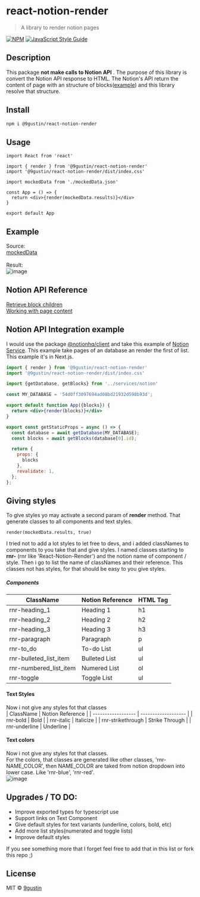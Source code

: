 # react-notion-render

> A library to render notion pages 

[![NPM](https://img.shields.io/npm/v/@9gustin/react-notion-render.svg)](https://www.npmjs.com/package/@9gustin/react-notion-render) [![JavaScript Style Guide](https://img.shields.io/badge/code_style-standard-brightgreen.svg)](https://standardjs.com)

## Description
This package **not make calls to Notion API** . The purpose of this library is convert the Notion API response to HTML. The Notion's API return the content of page with an structure of blocks([example](https://github.com/9gustin/react-notion-render/blob/main/example/src/mockedData.json)) and this library resolve that structure.

## Install

```bash
npm i @9gustin/react-notion-render
```

## Usage

```tsx
import React from 'react'

import { render } from '@9gustin/react-notion-render'
import '@9gustin/react-notion-render/dist/index.css'

import mockedData from './mockedData.json'

const App = () => {
  return <div>{render(mockedData.results)}</div>
}

export default App

```

## Example 
Source: <br />
[mockedData](https://github.com/9gustin/react-notion-render/blob/main/example/src/mockedData.json) <br /><br />
Result: <br />
![image](https://user-images.githubusercontent.com/38046239/118378677-c3909680-b5ab-11eb-8d80-2ad2afcc663c.png)

## Notion API Reference
[Retrieve block children](https://developers.notion.com/reference/get-block-children) <br />
[Working with page content](https://developers.notion.com/docs/working-with-page-content)

## Notion API Integration example
I would use the package [@notionhq/client](https://www.npmjs.com/package/@notionhq/client) and take this example of [Notion Service](https://github.com/samuelkraft/notion-blog-nextjs/blob/master/lib/notion.js). This example take pages of an database an render the first of list. This example it's in Next.js.


```jsx
import { render } from '@9gustin/react-notion-render'
import '@9gustin/react-notion-render/dist/index.css'

import {getDatabase, getBlocks} from '../services/notion'

const MY_DATABASE = '54d0ff3097694ad08bd21932d598b93d';

export default function App({blocks}) {
  return <div>{render(blocks)}</div>
}

export const getStaticProps = async () => {
  const database = await getDatabase(MY_DATABASE);
  const blocks = await getBlocks(database[0].id);

  return {
    props: {
      blocks
    },
    revalidate: 1,
  };
};

```

## Giving styles
To give styles yo may activate a second param of **render** method. That generate classes to all components and text styles.
```tsx
render(mockedData.results, true)
```
I tried not to add a lot styles to let free to devs, and i added classNames to components to you take that and give styles. I named classes starting to **rnr-** (rnr like 'React-Notion-Render') and the notion name of component / style. Then i go to list the name of classNames and their reference. This classes not has styles, for that should be easy to you give styles.

##### Components

| ClassName          | Notion Reference    | HTML Tag                                         |
| ------------------ | ------------------- | ------------------------------------------------ |
| rnr-heading_1 | Heading 1 | h1 |
| rnr-heading_2 | Heading 2 | h2 |
| rnr-heading_3 | Heading 3 | h3 |
| rnr-paragraph | Paragraph | p |
| rnr-to_do | To-do List | ul |
| rnr-bulleted_list_item | Bulleted List | ul |
| rnr-numbered_list_item | Numered List | ol |
| rnr-toggle | Toggle List | ul |

#### Text Styles
Now i not give any styles fot that classes <br />
| ClassName          | Notion Reference    |
| ------------------ | ------------------- | 
| rnr-bold | Bold |
| rnr-italic | Italicize |
| rnr-strikethrough | Strike Through |
| rnr-underline | Underline |

#### Text colors
Now i not give any styles fot that classes. <br />
For the colors, that classes are generated like other classes, 'rnr-NAME_COLOR', then NAME_COLOR are taked from notion dropdown into lower case. Like 'rnr-blue', 'rnr-red'. <br />
![image](https://user-images.githubusercontent.com/38046239/118379410-867ad300-b5b0-11eb-8068-b832c5c134c7.png)

## Upgrades / TO DO:
 - Improve exported types for typescript use
 - Support links on Text Component
 - Give default styles for text variants (underline, colors, bold, etc)
 - Add more list styles(numerated and toggle lists)
 - Improve default styles

If you see something more that I forget feel free to add that in this list or fork this repo ;)

## License

MIT © [9gustin](https://github.com/9gustin)
